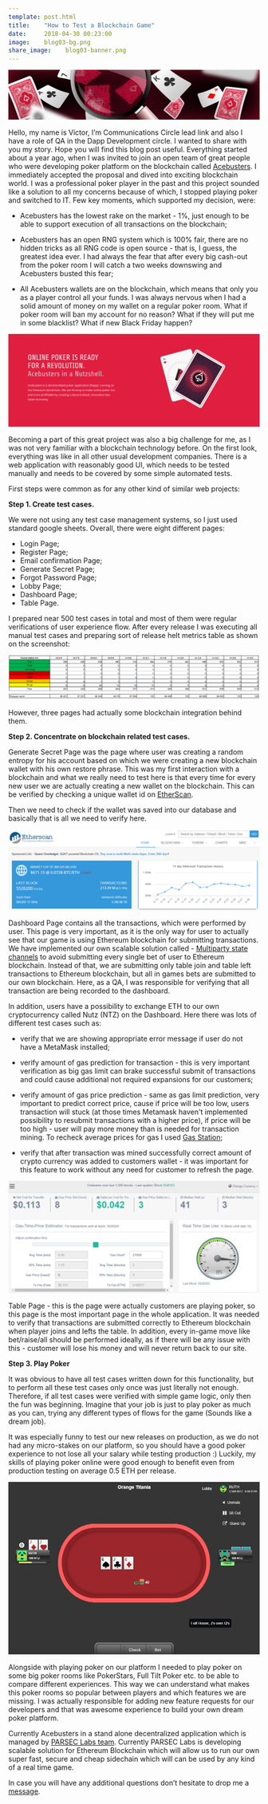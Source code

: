 ```yaml
---
template: post.html
title:    "How to Test a Blockchain Game"
date:     2018-04-30 00:23:00
image:    blog03-bg.png
share_image:    blog03-banner.png
---
```


<img src="/img/blog/blog03-banner.png">

Hello, my name is Victor, I’m Communications Circle lead link and also I have a role of QA in the Dapp Development circle. I wanted to share with you my story. Hope you will find this blog post useful. Everything started about a year ago, when I was invited to join an open team of great people who were developing poker platform on the blockchain called <a href="https://dapp.acebusters.com/lobby">Acebusters</a>. I immediately accepted the proposal and dived into exciting blockchain world. I was a professional poker player in the past and this project sounded like a solution to all my concerns because of which, I stopped playing poker and switched to IT. Few key moments, which supported my decision, were:

- Acebusters has the lowest rake on the market - 1%, just enough to be able to support execution of all transactions on the blockchain;

- Acebusters has an open RNG system which is 100% fair, there are no hidden tricks as all RNG code is open source - that is, I guess, the greatest idea ever. I had always the fear that after every big cash-out from the poker room I will catch a two weeks downswing and Acebusters busted this fear;

- All Acebusters wallets are on the blockchain, which means that only you as a player control all your funds. I was always nervous when I had a solid amount of money on my wallet on a regular poker room. What if poker room will ban my account for no reason? What if they will put me in some blacklist? What if new Black Friday happen?

<img src="/img/blog/blog03-01.png">

Becoming a part of this great project was also a big challenge for me, as I was not very familiar with a blockchain technology before. On the first look, everything was like in all other usual development companies. There is a web application with reasonably good UI, which needs to be tested manually and needs to be covered by some simple automated tests.

First steps were common as for any other kind of similar web projects:

<b>Step 1. Create test cases.</b>

We were not using any test case management systems, so I just used standard google sheets. Overall, there were eight different pages:

- Login Page;
- Register Page;
- Email confirmation Page;
- Generate Secret Page;
- Forgot Password Page;
- Lobby Page;
- Dashboard Page;
- Table Page.

I prepared near 500 test cases in total and most of them were regular verifications of user experience flow. After every release I was executing all manual test cases and preparing sort of release helt metrics table as shown on the screenshot:

<img src="/img/blog/blog03-02.png">

However, three pages had actually some blockchain integration behind them.

<b>Step 2. Concentrate on blockchain related test cases.</b>

Generate Secret Page was the page where user was creating a random entropy for his account based on which we were creating a new blockchain wallet with his own restore phrase. This was my first interaction with a blockchain and what we really need to test here is that every time for every new user we are actually creating a new wallet on the blockchain. This can be verified by checking a unique wallet id on <a href="https://etherscan.io/">EtherScan</a>.

Then we need to check if the wallet was saved into our database and basically that is all we need to verify here.

<img src="/img/blog/blog03-03.png">

Dashboard Page contains all the transactions, which were performed by user. This page is very important, as it is the only way for user to actually see that our game is using Ethereum blockchain for submitting transactions. We have implemented our own scalable solution called - <a href="https://www.acebusters.com/files/acebusters_yellowpaper.pdf">Multiparty state channels</a> to avoid submitting every single bet of user to Ethereum blockchain. Instead of that, we are submitting only table join and table left transactions to Ethereum blockchain, but all in games bets are submitted to our own blockchain. Here, as a QA, I was responsible for verifying that all transaction are being recorded to the dashboard.

In addition, users have a possibility to exchange ETH to our own cryptocurrency called Nutz (NTZ) on the Dashboard. Here there was lots of different test cases such as:

- verify that we are showing appropriate error message if user do not have a MetaMask installed;

- verify amount of gas prediction for transaction - this is very important verification as big gas limit can brake successful submit of transactions and could cause additional not required expansions for our customers;

- verify amount of gas price prediction - same as gas limit prediction, very important to predict correct price, cause if price will be too low, users transaction will stuck (at those times Metamask haven't implemented possibility to resubmit transactions with a higher price), if price will be too high - user will pay more money than is needed for transaction mining. To recheck average prices for gas I used <a href="https://ethgasstation.info/">Gas Station</a>;

- verify that after transaction was mined successfully correct amount of crypto currency was added to customers wallet - it was important for this feature to work without any need for customer to refresh the page.

<img src="/img/blog/blog03-04.png">

Table Page - this is the page were actually customers are playing poker, so this page is the most important page in the whole application. It was needed to verify that transactions are submitted correctly to Ethereum blockchain when player joins and lefts the table. In addition, every in-game move like bet/raise/all should be performed ideally, as if there will be any issue with this - customer will lose his money and will never return back to our site.

<b>Step 3. Play Poker</b>

It was obvious to have all test cases written down for this functionality, but to perform all these test cases only once was just literally not enough. Therefore, if all test cases were verified with simple game logic, only then the fun was beginning. Imagine that your job is just to play poker as much as you can, trying any different types of flows for the game (Sounds like a dream job).

It was especially funny to test our new releases on production, as we do not had any micro-stakes on our platform, so you should have a good poker experience to not lose all your salary while testing production :) Luckily, my skills of playing poker online were good enough to benefit even from production testing on average 0.5 ETH per release.

<img src="/img/blog/blog03-05.png">

Alongside with playing poker on our platform I needed to play poker on some big poker rooms like PokerStars, Full Tilt Poker etc. to be able to compare different experiences. This way we can understand what makes this poker rooms so popular between players and which features we are missing. I was actually responsible for adding new feature requests for our developers and that was awesome experience to build your own dream poker platform.

Currently Acebusters in a stand alone decentralized application which is managed by <a href="https://www.parseclabs.org/">PARSEC Labs team</a>. Currently PARSEC Labs is developing scalable solution for Ethereum Blockchain which will allow us to run our own super fast, secure and cheap sidechain which will can be used by any kind of a real time game.

In case you will have any additional questions don’t hesitate to drop me a <a href="mailto:victor@parseclabs.org">message</a>.
